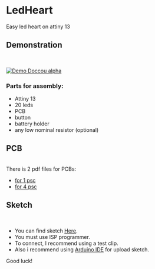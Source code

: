 # LedHeart
Easy led heart on attiny 13
<br/>
## Demonstration
<br/>

[![Demo Doccou alpha](https://github.com/Olscraft/LedHeart/blob/main/ezgif-1-c3f9ed23b8.gif)](https://www.youtube.com/watch?v=A3KenWlWX4M)

### Parts for assembly:
* Attiny 13
* 20 leds
* PCB
* button
* battery holder
* any low nominal resistor (optional)


## PCB
<br/>
There is 2 pdf files for PCBs:

* [for 1 psc](https://github.com/Olscraft/LedHeart/blob/main/1psc.pdf)
* [for 4 psc](https://github.com/Olscraft/LedHeart/blob/main/4psc.pdf)

## Sketch
<br/>

* You can find sketch [Here](https://github.com/Olscraft/LedHeart/blob/main/heart.ino).
* You must use ISP programmer.
* To connect, I recommend using a test clip.
* Also i recommend using [Arduino IDE](https://www.arduino.cc/en/software) for upload sketch.


Good luck!
